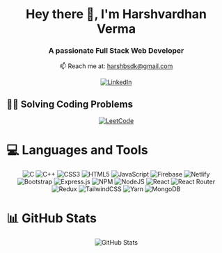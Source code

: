 <h1 align="center">Hey there 👋, I'm Harshvardhan Verma</h1>
<h3 align="center">A passionate Full Stack Web Developer</h3>

<p align="center">
  📫 Reach me at: <a href="mailto:selfmanish01@gmail.com">harshbsdk@gmail.com</a>
</p>

<p align="center">
  <a href="https://www.linkedin.com/in/harshvardhan-v-609bb7200/">
    <img src="https://img.shields.io/badge/LinkedIn-0077B5?style=for-the-badge&logo=linkedin&logoColor=white" alt="LinkedIn">
  </a>
</p>

## 🧑‍💻 Solving Coding Problems
<p align="center">
  <a href="https://leetcode.com/selfmanish001/">
    <img src="https://img.shields.io/badge/-LeetCode-FFA116.svg?style=for-the-badge&logo=LeetCode&logoColor=black" alt="LeetCode">
  </a>
</p>

# 💻 Languages and Tools
<p align="center">
  <img src="https://img.shields.io/badge/c-%2300599C.svg?style=plastic&logo=c&logoColor=white" alt="C">
  <img src="https://img.shields.io/badge/c++-%2300599C.svg?style=plastic&logo=c%2B%2B&logoColor=white" alt="C++">
  <img src="https://img.shields.io/badge/css3-%231572B6.svg?style=plastic&logo=css3&logoColor=white" alt="CSS3">
  <img src="https://img.shields.io/badge/html5-%23E34F26.svg?style=plastic&logo=html5&logoColor=white" alt="HTML5">
  <img src="https://img.shields.io/badge/javascript-%23323330.svg?style=plastic&logo=javascript&logoColor=%23F7DF1E" alt="JavaScript">
  <img src="https://img.shields.io/badge/firebase-%23039BE5.svg?style=plastic&logo=firebase" alt="Firebase">
  <img src="https://img.shields.io/badge/netlify-%23000000.svg?style=plastic&logo=netlify&logoColor=#00C7B7" alt="Netlify">
  <img src="https://img.shields.io/badge/bootstrap-%23563D7C.svg?style=plastic&logo=bootstrap&logoColor=white" alt="Bootstrap">
  <img src="https://img.shields.io/badge/express.js-%23404d59.svg?style=plastic&logo=express&logoColor=%2361DAFB" alt="Express.js">
  <img src="https://img.shields.io/badge/NPM-%23000000.svg?style=plastic&logo=npm&logoColor=white" alt="NPM">
  <img src="https://img.shields.io/badge/node.js-6DA55F?style=plastic&logo=node.js&logoColor=white" alt="NodeJS">
  <img src="https://img.shields.io/badge/react-%2320232a.svg?style=plastic&logo=react&logoColor=%2361DAFB" alt="React">
  <img src="https://img.shields.io/badge/React_Router-CA4245?style=plastic&logo=react-router&logoColor=white" alt="React Router">
  <img src="https://img.shields.io/badge/redux-%23593d88.svg?style=plastic&logo=redux&logoColor=white" alt="Redux">
  <img src="https://img.shields.io/badge/tailwindcss-%2338B2AC.svg?style=plastic&logo=tailwind-css&logoColor=white" alt="TailwindCSS">
  <img src="https://img.shields.io/badge/yarn-%232C8EBB.svg?style=plastic&logo=yarn&logoColor=white" alt="Yarn">
  <img src="https://img.shields.io/badge/MongoDB-%234ea94b.svg?style=plastic&logo=mongodb&logoColor=white" alt="MongoDB">
</p>

# 📊 GitHub Stats
<p align="center">
  <img src="https://github-readme-streak-stats.herokuapp.com/?user=selfmanish01&theme=dark&hide_border=false" alt="GitHub Stats">
</p>
